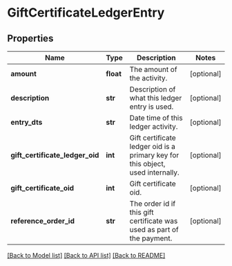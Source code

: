 # GiftCertificateLedgerEntry

## Properties
Name | Type | Description | Notes
------------ | ------------- | ------------- | -------------
**amount** | **float** | The amount of the activity. | [optional] 
**description** | **str** | Description of what this ledger entry is used. | [optional] 
**entry_dts** | **str** | Date time of this ledger activity. | [optional] 
**gift_certificate_ledger_oid** | **int** | Gift certificate ledger oid is a primary key for this object, used internally. | [optional] 
**gift_certificate_oid** | **int** | Gift certificate oid. | [optional] 
**reference_order_id** | **str** | The order id if this gift certificate was used as part of the payment. | [optional] 

[[Back to Model list]](../README.md#documentation-for-models) [[Back to API list]](../README.md#documentation-for-api-endpoints) [[Back to README]](../README.md)


